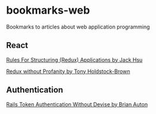 # bookmarks-web

Bookmarks to articles about web application programming

## React

[Rules For Structuring (Redux) Applications by Jack Hsu](http://jaysoo.ca/2016/02/28/organizing-redux-application/)

[Redux without Profanity by Tony Holdstock-Brown](https://tonyhb.gitbooks.io/redux-without-profanity/content/)
## Authentication

[Rails Token Authentication Without Devise by Brian Auton](http://www.brianauton.com/posts/token-authentication-devise.html)
